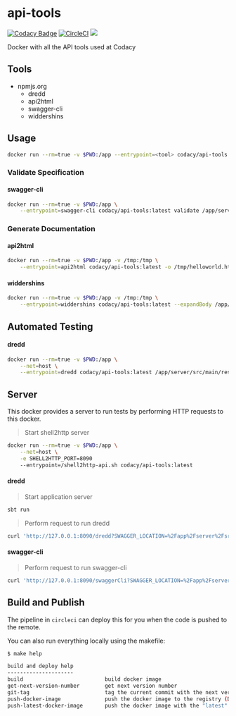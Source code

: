 # api-tools

[![Codacy Badge](https://api.codacy.com/project/badge/Grade/efc2aea3f63c404b9237478bd8dc370d)](https://www.codacy.com/app/Codacy/api-tools?utm_source=github.com&amp;utm_medium=referral&amp;utm_content=codacy/api-tools&amp;utm_campaign=Badge_Grade)
[![CircleCI](https://circleci.com/gh/codacy/api-tools.svg?style=svg)](https://circleci.com/gh/codacy/api-tools)
[![](https://images.microbadger.com/badges/version/codacy/api-tools.svg)](https://microbadger.com/images/codacy/api-tools "Get your own version badge on microbadger.com")

Docker with all the API tools used at Codacy

## Tools

* npmjs.org
    * dredd
    * api2html
    * swagger-cli
    * widdershins

## Usage

```sh
docker run --rm=true -v $PWD:/app --entrypoint=<tool> codacy/api-tools:latest
```

### Validate Specification

#### swagger-cli

```sh
docker run --rm=true -v $PWD:/app \
    --entrypoint=swagger-cli codacy/api-tools:latest validate /app/server/src/main/resources/api.yaml
```

### Generate Documentation

#### api2html

```sh
docker run --rm=true -v $PWD:/app -v /tmp:/tmp \
    --entrypoint=api2html codacy/api-tools:latest -o /tmp/helloworld.html /app/server/src/main/resources/api.yaml
```

#### widdershins

```sh
docker run --rm=true -v $PWD:/app -v /tmp:/tmp \
    --entrypoint=widdershins codacy/api-tools:latest --expandBody /app/server/src/main/resources/api.yaml -o /tmp/worker-api.md
```

## Automated Testing

#### dredd

```sh
docker run --rm=true -v $PWD:/app \
    --net=host \
    --entrypoint=dredd codacy/api-tools:latest /app/server/src/main/resources/api.yaml http://127.0.0.1:8080
```

## Server

This docker provides a server to run tests by performing HTTP requests to this docker.

> Start shell2http server

```sh
docker run --rm=true -v $PWD:/app \
    --net=host \
    -e SHELL2HTTP_PORT=8090
    --entrypoint=/shell2http-api.sh codacy/api-tools:latest
```

#### dredd

> Start application server

```sh
sbt run
```

> Perform request to run dredd

```sh
curl 'http://127.0.0.1:8090/dredd?SWAGGER_LOCATION=%2Fapp%2Fserver%2Fsrc%2Fmain%2Fresources%2Fapi.yaml&SERVER_URL=http%3A%2F%2F127.0.0.1%3A8080'
```

#### swagger-cli

> Perform request to run swagger-cli

```sh
curl 'http://127.0.0.1:8090/swaggerCli?SWAGGER_LOCATION=%2Fapp%2Fserver%2Fsrc%2Fmain%2Fresources%2Fapi.yaml'
```

## Build and Publish

The pipeline in `circleci` can deploy this for you when the code is pushed to the remote.

You can also run everything locally using the makefile:

```sh
$ make help

build and deploy help
---------------------
build                          build docker image
get-next-version-number        get next version number
git-tag                        tag the current commit with the next version and push
push-docker-image              push the docker image to the registry (DOCKER_USER and DOCKER_PASS mandatory)
push-latest-docker-image       push the docker image with the "latest" tag to the registry (DOCKER_USER and DOCKER_PASS mandatory)
```
